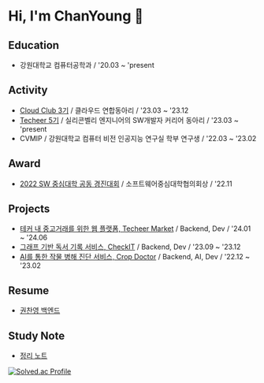 <!-- [![Top Langs](https://github-readme-stats.vercel.app/api/top-langs/?username=fnzl54&layout=compact&hide=jupyter%20notebook&exclude_repo=jumpToDjango)](https://github.com/fnzl54/github-readme-stats) -->

# Hi, I'm ChanYoung 👋
## Education

- 강원대학교 컴퓨터공학과 / '20.03 ~ 'present

## Activity

- [Cloud Club 3기](https://cloudclub.oopy.io/) / 클라우드 연합동아리 / '23.03 ~ '23.12
- [Techeer 5기](https://github.com/techeer-sv) / 실리콘벨리 엔지니어의 SW개발자 커리어 동아리 / '23.03 ~ 'present
- CVMIP / 강원대학교 컴퓨터 비전 인공지능 연구실 학부 연구생 / '22.03 ~ '23.02

## Award

- [2022 SW 중심대학 공동 경진대회](https://cse.kangwon.ac.kr/cse/community/news.do?mode=view&articleNo=397830) / 소프트웨어중심대학협의회상 / '22.11

## Projects

- [테커 내 중고거래를 위한 웹 플랫폼, Techeer Market](https://github.com/Techeer-market) / Backend, Dev / '24.01 ~ '24.06
- [그래프 기반 독서 기록 서비스, CheckIT](https://github.com/techeer-sv/Checkit) / Backend, Dev / '23.09 ~ '23.12
- [AI를 통한 작물 병해 진단 서비스, Crop Doctor](https://github.com/S-V-23-BootCamp-Team-F) / Backend, AI, Dev / '22.12 ~ '23.02

## Resume
- [권찬영 백엔드](https://chanyoung-kwon.notion.site/0d391dc7dbc6438bb99590050fc72481?pvs=4) 

## Study Note

- [정리 노트](https://chanyoung-kwon.notion.site/Development-Note-1c7bd78ac41d40eb9cf99485fdb09135)
<!--  - <a href="https://chanyoung-kwon.notion.site/Development-Note-1c7bd78ac41d40eb9cf99485fdb09135"><img src="https://img.shields.io/badge/Note-ffffff?style=flat-square&logo=notion&logoColor=black"/></a> -->

[![Solved.ac Profile](http://mazassumnida.wtf/api/v2/generate_badge?boj=rnjscksdud1)](https://solved.ac/rnjscksdud1/)
